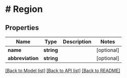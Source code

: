# # Region

## Properties

Name | Type | Description | Notes
------------ | ------------- | ------------- | -------------
**name** | **string** |  | [optional] 
**abbreviation** | **string** |  | [optional] 

[[Back to Model list]](../../README.md#documentation-for-models) [[Back to API list]](../../README.md#documentation-for-api-endpoints) [[Back to README]](../../README.md)



